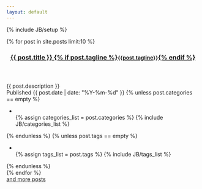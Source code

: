 ```yaml
---
layout: default
---
```

{% include JB/setup %}
<link rel="stylesheet" href="{{ BASE_PATH }}/assets/index.css" media="all">

<!-- show recent posts -->
{% for post in site.posts limit:10 %}
<article class="abstract_box">
  <header class="title">
    <h3><a href="{{ BASE_PATH }}{{ post.url }}">{{ post.title }} {% if post.tagline %}<small>{{post.tagline}}</small>{% endif %}</a></h3>
  </header>
  <div class="detail">
    <div>{{ post.description }}</div>
    <span class="date">Published {{ post.date | date: "%Y-%m-%d" }}</span>
  {% unless post.categories == empty %}
    <ul class="tag_box inline">
      <li><span class="glyphicon glyphicon-folder-open" aria-hidden="true"></span> </li>
      {% assign categories_list = post.categories %}
      {% include JB/categories_list %}
    </ul>
  {% endunless %}
  {% unless post.tags == empty %}
    <ul class="tag_box inline">
      <li><span class="glyphicon glyphicon-tags" aria-hidden="true"></span> </li>
      {% assign tags_list = post.tags %}
      {% include JB/tags_list %}
    </ul>
  {% endunless %}
  </div>
</article>
{% endfor %}

<div>
<a href="{{ BASE_PATH }}{{ site.JB.archive_path }}">and more posts</a>
</div>
